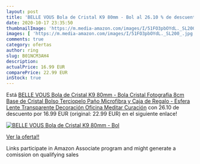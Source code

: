 ```yaml
---
layout: post
title: 'BELLE VOUS Bola de Cristal K9 80mm - Bol al 26.10 % de descuento'
date: 2020-10-17 23:35:50
thumbnailImage: 'https://m.media-amazon.com/images/I/51FO3pbOYdL._SL200_.jpg'
images: [ 'https://m.media-amazon.com/images/I/51FO3pbOYdL._SL200_.jpg' ]
comments: true
category: ofertas
author: ring
slug: B01NCM3AH4
description:
actualPrice: 16.99 EUR
comparePrice: 22.99 EUR
inStock: true
---
```


Está [BELLE VOUS Bola de Cristal K9 80mm - Bola Cristal Fotografia 8cm Base de Cristal  Bolso Terciopelo  Paño Microfibra y Caja de Regalo - Esfera Lente Transparente Decoración Oficina  Meditar  Curación](https://www.amazon.es/dp/B01NCM3AH4/?tag=tolees-21) con 26.10 de descuento por 16.99 EUR (original: 22.99 EUR) en el siguiente enlace!

[![BELLE VOUS Bola de Cristal K9 80mm - Bol](https://m.media-amazon.com/images/I/51FO3pbOYdL._SL200_.jpg)](https://www.amazon.es/dp/B01NCM3AH4/?tag=tolees-21)

[Ver la oferta!!](https://www.amazon.es/dp/B01NCM3AH4/?tag=tolees-21)

Links participate in Amazon Associate program and might generate a comission on qualifying sales


